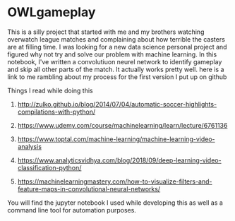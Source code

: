 # OWLgameplay

This is a silly project that started with me and my brothers watching overwatch league matches and complaining about how terrible the casters are at filling time. I was looking for a new data science personal project and figured why not try and solve our problem with machine learning. In this notebook, I've written a convolutiuon neurel network to identify gameplay and skip all other parts of the match. It actually works pretty well. here is a link to me rambling about my process for the first version I put up on github

Things I read while doing this

1) http://zulko.github.io/blog/2014/07/04/automatic-soccer-highlights-compilations-with-python/

2) https://www.udemy.com/course/machinelearning/learn/lecture/6761136

3) https://www.toptal.com/machine-learning/machine-learning-video-analysis

4) https://www.analyticsvidhya.com/blog/2018/09/deep-learning-video-classification-python/

5) https://machinelearningmastery.com/how-to-visualize-filters-and-feature-maps-in-convolutional-neural-networks/

You will find the jupyter notebook I used while developing this as well as a command line tool for automation purposes.
